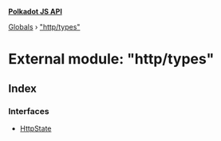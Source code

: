 **[Polkadot JS API](../README.md)**

[Globals](../globals.md) › [&quot;http/types&quot;](_http_types_.md)

# External module: "http/types"

## Index

### Interfaces

* [HttpState](../interfaces/_http_types_.httpstate.md)